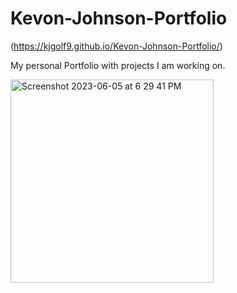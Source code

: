 # Kevon-Johnson-Portfolio

(https://kjgolf9.github.io/Kevon-Johnson-Portfolio/)

My personal Portfolio with projects I am working on.




<img width="325" alt="Screenshot 2023-06-05 at 6 29 41 PM" src="https://github.com/kjgolf9/Kevon-Johnson-Portfolio/assets/129339387/1ca23523-a811-4195-b0d4-58b948cddaec">



